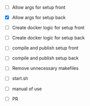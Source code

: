 - [ ] Allow args for setup front
- [x] Allow args for setup back

- [ ] Create docker logic for setup front
- [ ] Create docker logic for setup back

- [ ] compile and publish setup front
- [ ] compile and publish setup back

- [ ] Remove unnecessary makefiles

- [ ] start.sh

- [ ] manual of use

- [ ] PR